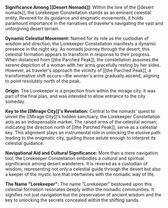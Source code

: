 **Significance Among [[Desert Nomads]]:**
Within the lore of the [[desert nomads]], the Lorekeeper Constellation stands as an eminent celestial entity. Revered for its guidance and enigmatic movements, it holds paramount importance in the narratives of traveler's navigating the vast and unforgiving desert terrain.

**Dynamic Celestial Movement:**
Named for its role as the custodian of wisdom and direction, the Lorekeeper Constellation manifests a dynamic presence in the night sky. As nomads journey through the desert, this celestial formation appears to transform in response to their progress. When distanced from [[the Parched Peak]], the constellation assumes the serene depiction of a woman with her arms gracefully resting by her sides. However, as traveler's approach the vicinity of [[the Parched Peak]], a transformative shift occurs—the woman's arms gradually ascend, aligning to point resolutely north of the peak.

**Origin**:
The Lorekeeper is a projection from within the mirage city. It was part of the final plan, and was intended to allow entrance to the city someday.


**Key to the [[Mirage City]]'s Revelation:**
Central to the nomads' quest to unveil the [[Mirage City]]'s hidden sanctuary, the Lorekeeper Constellation acts as an indispensable marker. The raised arms of the celestial woman, indicating the direction north of [[the Parched Peak]], serve as a celestial key. This alignment plays an instrumental role in unlocking the elusive path leading to the enigmatic city, guiding those astute enough to interpret its celestial guidance.

**Navigational Aid and Cultural Significance:**
More than a mere navigation tool, the Lorekeeper Constellation embodies a cultural and spiritual significance among desert wanderers. It is revered as a custodian of wisdom, representing not only a celestial guide through the desert but also a keeper of the mystic lore that intertwines with the nomadic way of life.

**The Name "Lorekeeper":**
The name "Lorekeeper" bestowed upon this celestial formation resonates deeply within the nomadic communities. It signifies not just navigation but the preservation of ancient wisdom and the key to unlocking the secrets concealed within the shifting sands.